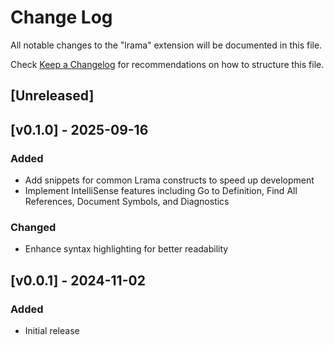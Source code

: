 # Change Log

All notable changes to the "lrama" extension will be documented in this file.

Check [Keep a Changelog](http://keepachangelog.com/) for recommendations on how to structure this file.

## [Unreleased]

## [v0.1.0] - 2025-09-16

### Added

- Add snippets for common Lrama constructs to speed up development
- Implement IntelliSense features including Go to Definition, Find All References, Document Symbols, and Diagnostics

### Changed

- Enhance syntax highlighting for better readability

## [v0.0.1] - 2024-11-02

### Added

- Initial release
